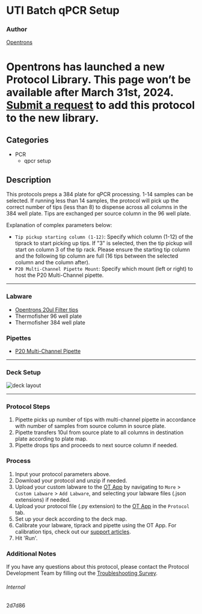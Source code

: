 # UTI Batch qPCR Setup

### Author
[Opentrons](https://opentrons.com/)



# Opentrons has launched a new Protocol Library. This page won’t be available after March 31st, 2024. [Submit a request](https://docs.google.com/forms/d/e/1FAIpQLSdYYp9QCKow4nn0KlCVsMS3HX0eJ0N9O7-erajKvcpT0lWbSg/viewform) to add this protocol to the new library.

## Categories
* PCR
	* qpcr setup

## Description
This protocols preps a 384 plate for qPCR processing. 1-14 samples can be selected. If running less than 14 samples, the protocol will pick up the correct number of tips (less than 8) to dispense across all columns in the 384 well plate. Tips are exchanged per source column in the 96 well plate.

Explanation of complex parameters below:
* `Tip pickup starting column (1-12)`: Specify which column (1-12) of the tiprack to start picking up tips. If "3" is selected, then the tip pickup will start on column 3 of the tip rack. Please ensure the starting tip column and the following tip column are full (16 tips between the selected column and the column after).
* `P20 Multi-Channel Pipette Mount`: Specify which mount (left or right) to host the P20 Multi-Channel pipette.


---

### Labware
* [Opentrons 20ul Filter tips](https://shop.opentrons.com/opentrons-20ul-filter-tips/)
* Thermofisher 96 well plate
* Thermofisher 384 well plate

### Pipettes
* [P20 Multi-Channel Pipette](https://shop.opentrons.com/8-channel-electronic-pipette/)

---

### Deck Setup
![deck layout](https://opentrons-protocol-library-website.s3.amazonaws.com/custom-README-images/2d7d86/Screen+Shot+2022-06-06+at+10.49.14+AM.png)

---

### Protocol Steps
1. Pipette picks up number of tips with multi-channel pipette in accordance with number of samples from source column in source plate.
2. Pipette transfers 10ul from source plate to all columns in destination plate according to plate map.
3. Pipette drops tips and proceeds to next source column if needed.

### Process
1. Input your protocol parameters above.
2. Download your protocol and unzip if needed.
3. Upload your custom labware to the [OT App](https://opentrons.com/ot-app) by navigating to `More` > `Custom Labware` > `Add Labware`, and selecting your labware files (.json extensions) if needed.
4. Upload your protocol file (.py extension) to the [OT App](https://opentrons.com/ot-app) in the `Protocol` tab.
5. Set up your deck according to the deck map.
6. Calibrate your labware, tiprack and pipette using the OT App. For calibration tips, check out our [support articles](https://support.opentrons.com/en/collections/1559720-guide-for-getting-started-with-the-ot-2).
7. Hit 'Run'.

### Additional Notes
If you have any questions about this protocol, please contact the Protocol Development Team by filling out the [Troubleshooting Survey](https://protocol-troubleshooting.paperform.co/).

###### Internal
2d7d86
